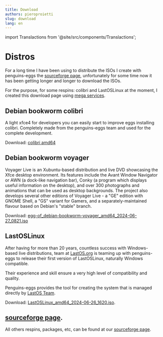 ```yaml
---
title: Download
authors: pieroproietti
slug: download
lang: en
---
```

import Translactions from '@site/src/components/Translactions';

<Translactions />

# Distros

For a long time I have been using to distribute the ISOs I create with penguins-eggs the [sourceforge page](https://sourceforge.net/projects/penguins-eggs/), unfortunately for some time now it has been getting longer and longer to download the ISOs. 

For the purpose, for some respins: colibri and LastOSLinux at the moment, I created this download page using [mega services](https://mega.io/).

## Debian bookworm colibri
A light xfce4 for developers you can easily start to improve eggs installing colibri. Completely made from the penguins-eggs team and used for the complete development.

Download: [colibri amd64](https://mega.nz/file/QDJhjIhR#mKZrD3KpQ6pOCm6k5f_EPFEO7mqh0DwtqeQYYbeUNS0)

## Debian bookworm voyager
Voyager Live is an Xubuntu-based distribution and live DVD showcasing the Xfce desktop environment. Its features include the Avant Window Navigator or AWN (a dock-like navigation bar), Conky (a program which displays useful information on the desktop), and over 300 photographs and animations that can be used as desktop backgrounds. The project also develops several other editions of Voyager Live - a "GE" edition with GNOME Shell, a "GS" variant for Gamers, and a separately-maintained flavour based on Debian's "stable" branch.

Download: [egg-of_debian-bookworm-voyager_amd64_2024-06-27_0821.iso](https://mega.nz/file/Yf5AjLxC#k08Vm0lIaiSBNpi3ivaf-oQeV1HTfWIeB9xBAitPEiI)


## LastOSLinux
After having for more than 20 years, countless success with Windows-based live distributions, team at [LastOS.org](https://home.lastos.org/) is teaming up with penguins-eggs to release their first version of LastOSLinux, naturally Windows compatible.

Their experience and skill ensure a very high level of compatibility and quality.

Penguins-eggs provides the tool for creating the system that is managed directly by [LastOS Team](https://home.lastos.org/contact.html).

Download: [LastOSLinux_amd64_2024-06-26_1620.iso](https://mega.nz/file/YTgiHLDB#4eGqVuPwRfpBEJ3znklYsOzlvAoDIPkoQmp_ZYZomrA).


## [sourceforge page](https://sourceforge.net/projects/penguins-eggs/).
All others respins, packages, etc, can be found at our [sourceforge page](https://sourceforge.net/projects/penguins-eggs/).


